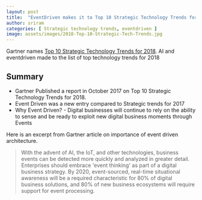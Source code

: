 ```yaml
---
layout: post
title:  "EventDriven makes it to Top 10 Strategic Technology Trends for 2018"
author: sriram
categories: [ Strategic technology trends, eventdriven ]
image: assets/images/2018-Top-10-Strategic-Tech-Trends.jpg
---
```


Gartner names [Top 10 Strategic Technology Trends for 2018][trends]. AI and eventdriven made to the list of top technology trends for 2018

## Summary

+ Gartner Published a report in October 2017 on Top 10 Strategic Technology Trends for 2018. 
+ Event Driven was a new entry compared to Strategic trends for 2017
+ Why Event Driven? - Digital businesses will continue to rely on the ability to sense and be ready to exploit new digital business moments through Events

Here is an excerpt from Gartner article on importance of event driven architecture.

> With the advent of AI, the IoT, and other technologies, business events can be detected more quickly and analyzed in greater detail. Enterprises should embrace 'event thinking' as part of a digital business strategy. By 2020, event-sourced, real-time situational awareness will be a required characteristic for 80% of digital business solutions, and 80% of new business ecosystems will require support for event processing.



[trends]: https://www.gartner.com/smarterwithgartner/gartner-top-10-strategic-technology-trends-for-2018/
